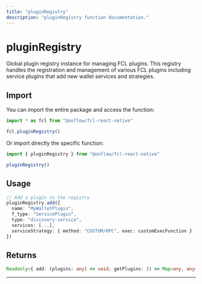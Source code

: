 ```yaml
---
title: "pluginRegistry"
description: "pluginRegistry function documentation."
---
```


<!-- THIS DOCUMENT IS AUTO-GENERATED FROM [onflow/fcl-react-native/../fcl-core/src/current-user/exec-service/plugins.ts](https://github.com/onflow/fcl-js/tree/master/packages/fcl-react-native/../fcl-core/src/current-user/exec-service/plugins.ts). DO NOT EDIT MANUALLY -->

# pluginRegistry

Global plugin registry instance for managing FCL plugins. This registry handles
the registration and management of various FCL plugins including service plugins that add
new wallet services and strategies.

## Import

You can import the entire package and access the function:

```typescript
import * as fcl from "@onflow/fcl-react-native"

fcl.pluginRegistry()
```

Or import directly the specific function:

```typescript
import { pluginRegistry } from "@onflow/fcl-react-native"

pluginRegistry()
```

## Usage

```typescript
// Add a plugin to the registry
pluginRegistry.add({
  name: "MyWalletPlugin",
  f_type: "ServicePlugin",
  type: "discovery-service",
  services: [...],
  serviceStrategy: { method: "CUSTOM/RPC", exec: customExecFunction }
})
```


## Returns

```typescript
Readonly<{ add: (plugins: any) => void; getPlugins: () => Map<any, any>; }>
```


---